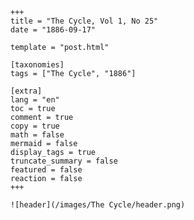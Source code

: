
    +++
    title = "The Cycle, Vol 1, No 25"
    date = "1886-09-17"

    template = "post.html"

    [taxonomies]
    tags = ["The Cycle", "1886"]

    [extra]
    lang = "en"
    toc = true
    comment = true
    copy = true
    math = false
    mermaid = false
    display_tags = true
    truncate_summary = false
    featured = false
    reaction = false
    +++

    ![header](/images/The Cycle/header.png)

    